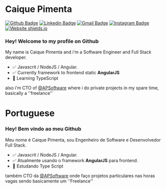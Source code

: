 # Caique Pimenta

[![Github Badge](https://img.shields.io/badge/-Github-000?style=flat-square&logo=Github&logoColor=white&link=https://github.com/cpimenta-apsoftware/cpimenta-apsoftware)](https://github.com/cpimenta-apsoftware/cpimenta-apsoftware)
[![Linkedin Badge](https://img.shields.io/badge/-LinkedIn-blue?style=flat-square&logo=Linkedin&logoColor=white&link=https://www.linkedin.com/in/caique-pimenta-350117117/)](https://www.linkedin.com/in/caique-pimenta-350117117/)
[![Gmail Badge](https://img.shields.io/badge/-Gmail-c14438?style=flat-square&logo=Gmail&logoColor=white&link=mailto:cpimenta.apsoftware@gmail.com)](mailto:cpimenta.apsoftware@gmail.com)
[![Instagram Badge](https://img.shields.io/badge/-Instagram-C13584?style=flat-square&labelColor=C13584&logo=instagram&logoColor=white&link=https://www.instagram.com/pimentacaique/)](https://www.instagram.com/pimentacaique/)
[![Website shields.io](https://img.shields.io/website-up-down-green-red/http/shields.io.svg)](https://apsoftwaresistemai.wixsite.com/apsoftware)

### Hey! Welcome to my profile on Github

My name is Caique Pimenta and i'm a Software Engineer and Full Stack developer.

- :white_check_mark: Javascrit / NodeJS / Angular.
- :white_check_mark: Currently framework to frontend static **AngularJS**
- :green_book: Learning TypeScript

also i'm CTO of [@APSoftware](https://github.com/AP-Software-Sistemas-de-Informacao) where i do private projects in my spare time, basically a ''freelance''

# Portuguese
### Hey! Bem vindo ao meu Github

Meu nome é Caique Pimenta, sou Engenheiro de Software e Desenvolvedor Full Stack.

- :white_check_mark: Javascrit / NodeJS / Angular.
- :white_check_mark: Atualmente usando o framework **AngularJS** para frontend.
- :green_book: Estudando Type Script

também CTO da [@APSoftware](https://github.com/AP-Software-Sistemas-de-Informacao) onde faço projetos particulares nas horas vagas sendo basicamente um ''Freelance''



